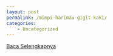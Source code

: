 ```yaml
---
layout: post
permalink: /mimpi-harimau-gigit-kaki/
categories:
    - Uncategorized
---
```


[Baca Selengkapnya](/06)